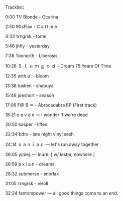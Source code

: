 Tracklist:

0:00 TV Blonde - Ocarina

2:50 90sFlav - C a l l m e 

4:33 τrngrsk - tome

5:46 jhfly - yesterday

7:36 Toonorth - Liberosis

10:26 Ｓ ｌ ｕ ｍ ｇ ｏ ｄ - Dream 75 Years Of Time

12:35 with u' - bloom

13:38 tusken - shabuya

15:46 joeshort - season

17:06 F@ B ♒ - Abracadabra EP (First track)

18:21 e e v e e — I wonder if we're dead

20:50 kasper - lifted

22:34 bdrx - late night vinyl sesh

24:14 ｘａｎｉａｃ — let's run away together

26:05 ycbej. — inure. [ w/ lester, nowhere ] 

26:59 a x i a n - dreams.

28:32 submerse - snorlax

31:05 τrngrsk - reroll

32:24 fantompower — all good things come to an end.
